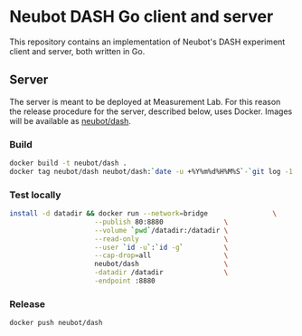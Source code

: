 # Neubot DASH Go client and server

This repository contains an implementation of Neubot's DASH experiment
client and server, both written in Go.

## Server

The server is meant to be deployed at Measurement Lab. For this reason the
release procedure for the server, described below, uses Docker. Images will
be available as [neubot/dash](https://hub.docker.com/r/neubot/dash).

### Build

```bash
docker build -t neubot/dash .
docker tag neubot/dash neubot/dash:`date -u +%Y%m%d%H%M%S`-`git log -1 --format=%h`
```

### Test locally

```bash
install -d datadir && docker run --network=bridge                \
           			 --publish 80:8880               \
           			 --volume `pwd`/datadir:/datadir \
           			 --read-only                     \
           			 --user `id -u`:`id -g`          \
           			 --cap-drop=all                  \
           			 neubot/dash                     \
           			 -datadir /datadir               \
           			 -endpoint :8880
```

### Release

```bash
docker push neubot/dash
```

